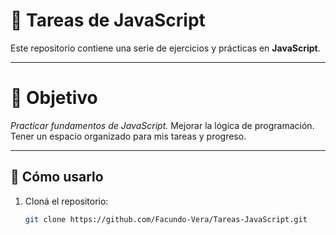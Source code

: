 # 📘 Tareas de JavaScript

Este repositorio contiene una serie de ejercicios y prácticas en **JavaScript**.

---

# 🎯 Objetivo

*Practicar fundamentos de JavaScript.*
Mejorar la lógica de programación.
Tener un espacio organizado para mis tareas y progreso.

---

## 🚀 Cómo usarlo

1. Cloná el repositorio:  
   ```bash
   git clone https://github.com/Facundo-Vera/Tareas-JavaScript.git